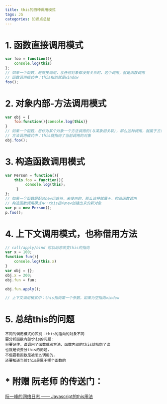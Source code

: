 ```yaml
---
title: this的四种调用模式
tags: JS
categories: 知识点总结
---
```


# 1. 函数直接调用模式 
~~~ javascript
var foo = function(){
    console.log(this)
};
// 如果一个函数，是直接调用，与任何对象都没有关系时，这个调用，就是函数调用
// 函数调用模式中：this指的就是window
foo();
~~~

<!-- more --> 

# 2. 对象内部-方法调用模式 
~~~ javascript
var obj = {
    foo:function(){console.log(this)}
}
// 如果一个函数，是作为某个对象一个方法调用的(与某象相关联)，那么这种调用，就属于方法调用
// 方法调用模式中：this就指向了当前调用的对象
obj.foo();
~~~ 
# 3. 构造函数调用模式 
~~~ javascript
var Person = function(){
    this.foo = function(){
         console.log(this);
     }
};
// 如果一个函数是配合new运算符，来使用的，那么该种就属于，构造函数调用
// 构造函数调用模式中：this指向new创建出来的新对象
var p = new Person();
p.foo();
~~~ 
# 4. 上下文调用模式，也称借用方法 
~~~ js
// call/apply/bind 可以动态改变this的指向
var x = 100;
function fun(){
    console.log(this.x)
}
var obj = {};
obj.x = 200;
obj.fun = fun;

obj.fun.apply();

// 上下文调用模式中：this指向第一个参数，如果为空指向window
~~~ 
# 5. 总结this的问题 
~~~ text
不同的调用模式的区别：this的指向的对象不同
要分析函数内部this的问题：
只要记住，谁调用了函数或者方法，函数内部的this就指向了谁
也就是说要分this的问题，
不但要看函数是被怎么调用的，
还要知道当前this是属于哪个函数的
~~~ 
# * 附赠 阮老师 的传送门：
[阮一峰的网络日志 —— Javascript的this用法](http://www.ruanyifeng.com/blog/2010/04/using_this_keyword_in_javascript.html)
